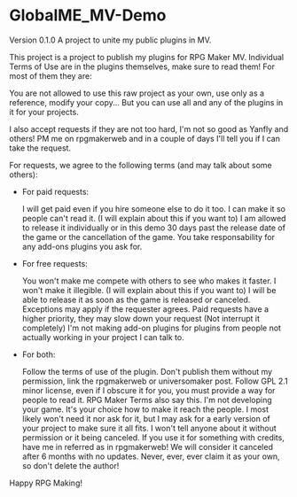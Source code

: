 # GlobalME_MV-Demo
Version 0.1.0
A project to unite my public plugins in MV.


This project is a project to publish my plugins for RPG Maker MV. Individual Terms of Use are in the plugins themselves, make sure to read them! For most of them they are:


You are not allowed to use this raw project as your own, use only as a reference, modify your copy... But you can use all and any of the plugins in it for your projects.


I also accept requests if they are not too hard, I'm not so good as Yanfly and others! PM me on rpgmakerweb and in a couple of days I'll tell you if I can take the request.


For requests, we agree to the following terms (and may talk about some others):


- For paid requests:

	I will get paid even if you hire someone else to do it too.
	I can make it so people can't read it. (I will explain about this if you want to)
	I am allowed to release it individually or in this demo 30 days past the release date of the game or the cancellation of the game.
	You take responsability for any add-ons plugins you ask for.


- For free requests:

	You won't make me compete with others to see who makes it faster.
	I won't make it illegible. (I will explain about this if you want to)
	I will be able to release it as soon as the game is released or canceled. Exceptions may apply if the requester agrees.
	Paid requests have a higher priority, they may slow down your request (Not interrupt it completely)
	I'm not making add-on plugins for plugins from people not actually working in your project I can talk to.


- For both:

	Follow the terms of use of the plugin.
	Don't publish them without my permission, link the rpgmakerweb or universomaker post.
	Follow GPL 2.1 minor license, even if I obscure it for you, you must provide a way for people to read it. RPG Maker Terms also say this.
	I'm not developing your game. It's your choice how to make it reach the people.
	I most likely won't need it nor ask for it, but I may ask for a early version of your project to make sure it all fits. I won't tell anyone about it without permission or it being canceled.
	If you use it for something with credits, have me in referred as in rpgmakerweb!
	We will consider it canceled after 6 months with no updates.
	Never, ever, ever claim it as your own, so don't delete the author!


Happy RPG Making!
